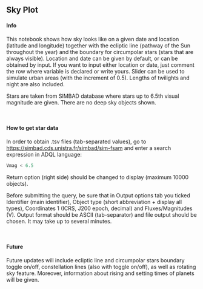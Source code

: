 ## Sky Plot

#### Info
This notebook shows how sky looks like on a given date and location (latitude and longitude) together with the ecliptic line (pathway of the Sun throughout the year) and the boundary for circumpolar stars (stars that are always visible). Location and date can be given by default, or can be obtained by input. If you want to input either location or date, just comment the row where variable is declared or write yours. Slider can be used to simulate urban areas (with the increment of 0.5). Lengths of twilights and night are also included.

Stars are taken from SIMBAD database where stars up to 6.5th visual magnitude are given. There are no deep sky objects shown.

<br>

#### How to get star data
In order to obtain .tsv files (tab-separated values), go to https://simbad.cds.unistra.fr/simbad/sim-fsam and enter a search expression in ADQL language:

```sql
Vmag < 6.5
```

Return option (right side) should be changed to display (maximum 10000 objects).

Before submitting the query, be sure that in Output options tab you ticked Identifier (main identifier), Object type (short abbreviation + display all types), Coordinates 1 (ICRS, J200 epoch, decimal) and Fluxes/Magnitudes (V). Output format should be ASCII (tab-separator) and file output should be chosen. It may take up to several minutes.

<br>

#### Future
Future updates will include ecliptic line and circumpolar stars boundary toggle on/off, constellation lines (also with toggle on/off), as well as rotating sky feature. Moreover, information about rising and setting times of planets will be given.